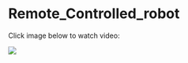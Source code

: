 # Remote_Controlled_robot

Click image below to watch video:

[![](https://github.com/mukulkant-mikemighty/Remote_Controlled_robot/assets/54433438/0b4f1b05-670d-4064-bc16-e217bfe70436)](https://www.youtube.com/watch?v=apNQA1lPa_U)
